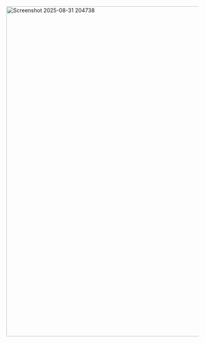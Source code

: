 <img width="1919" height="864" alt="Screenshot 2025-08-31 204738" src="https://github.com/user-attachments/assets/ad7c9b60-7822-441a-8275-451ea1d97f12" />


